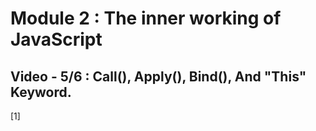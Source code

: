 # Module 2 : The inner working of JavaScript

## Video - 5/6 : Call(), Apply(), Bind(), And "This" Keyword.


[1]